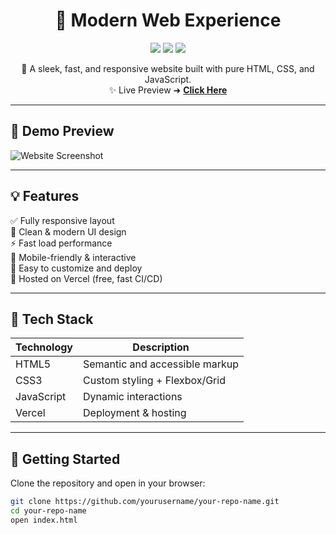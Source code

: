 <h1 align="center">🌟 Modern Web Experience</h1>

<p align="center">
  <img src="https://img.shields.io/badge/HTML5-E34F26?style=flat-square&logo=html5&logoColor=white" />
  <img src="https://img.shields.io/badge/CSS3-1572B6?style=flat-square&logo=css3&logoColor=white" />
  <img src="https://img.shields.io/badge/JavaScript-F7DF1E?style=flat-square&logo=javascript&logoColor=black" />
</p>

<p align="center">
  🚀 A sleek, fast, and responsive website built with pure HTML, CSS, and JavaScript.
  <br />
  ✨ Live Preview ➜ <a href="https://website-two-sepia-48.vercel.app/" target="_blank"><strong>Click Here</strong></a>
</p>

---

## 📸 Demo Preview

![Website Screenshot](assets/screenshot.png) <!-- Replace with your actual image path -->

---

## 💡 Features

✅ Fully responsive layout  
🎨 Clean & modern UI design  
⚡ Fast load performance  
📱 Mobile-friendly & interactive  
📁 Easy to customize and deploy  
🚀 Hosted on Vercel (free, fast CI/CD)

---

## 🔧 Tech Stack

| Technology | Description                    |
|------------|--------------------------------|
| HTML5      | Semantic and accessible markup |
| CSS3       | Custom styling + Flexbox/Grid  |
| JavaScript | Dynamic interactions           |
| Vercel     | Deployment & hosting           |

---

## 🚀 Getting Started

Clone the repository and open in your browser:

```bash
git clone https://github.com/yourusername/your-repo-name.git
cd your-repo-name
open index.html
